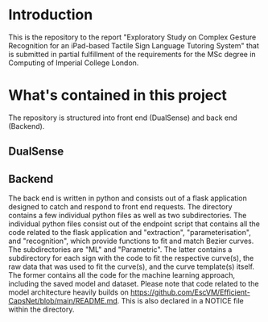 # Introduction

This is the repository to the report "Exploratory Study on Complex Gesture Recognition for an iPad-based Tactile Sign Language Tutoring System" that is submitted in partial fulfillment of the  requirements for the MSc degree in Computing of Imperial College London.


# What's contained in this project

The repository is structured into front end (DualSense) and back end (Backend).

## DualSense
 

## Backend

The back end is written in python and consists out of a flask application designed to catch and respond to front end requests. The directory contains a few individual python files as well as 
two subdirectories. The individual python files consist out of the endpoint script that contains all the code related to the flask application and "extraction", "parameterisation", and 
"recognition", which provide functions to fit and match Bezier curves. The subdirectories are "ML" and "Parametric". The latter contains a subdirectory for each sign with the code to fit 
the respective curve(s), the raw data that was used to fit the curve(s), and the curve template(s) itself. The former contains all the code for the machine learning approach, including the 
saved model and dataset. Please note that code related to the model architecture heavily builds on https://github.com/EscVM/Efficient-CapsNet/blob/main/README.md. This is also declared in a 
NOTICE file within the directory.
